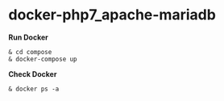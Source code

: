# docker-php7_apache-mariadb  

**Run Docker**  
``` 
& cd compose  
& docker-compose up
``` 
**Check Docker**  
``` 
& docker ps -a
```